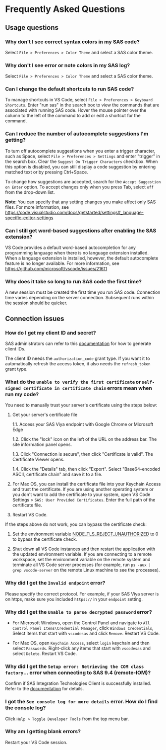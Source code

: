 # Frequently Asked Questions

## Usage questions

### Why don't I see correct syntax colors in my SAS code?

Select `File > Preferences > Color Theme` and select a SAS color theme.

### Why don't I see error or note colors in my SAS log​?

Select `File > Preferences > Color Theme` and select a SAS color theme.

### Can I change the default shortcuts to run SAS code?

To manage shortcuts in VS Code, select `File > Preferences > Keyboard Shortcuts`. Enter "run sas" in the search box to view the commands that are associated with running SAS code. Hover the mouse pointer over the column to the left of the command to add or edit a shortcut for the command.

### Can I reduce the number of autocomplete suggestions I'm getting?

To turn off autocomplete suggestions when you enter a trigger character, such as Space, select `File > Preferences > Settings` and enter "trigger" in the search box. Clear the `Suggest On Trigger Characters` checkbox. When this option is disabled, you can still display a code suggestion by entering matched text or by pressing Ctrl+Space.

To change how suggestions are accepted, search for the `Accept Suggestion on Enter` option. To accept changes only when you press Tab, select `off` from the drop-down list.

**Note**: You can specify that any setting changes you make affect only SAS files. For more information, see https://code.visualstudio.com/docs/getstarted/settings#_language-specific-editor-settings

### Can I still get word-based suggestions after enabling the SAS extension?

VS Code provides a default word-based autocompletion for any programming language when there is no language extension installed. When a language extension is installed, however, the default autocomplete feature is no longer available. For more information, see https://github.com/microsoft/vscode/issues/21611

### Why does it take so long to run SAS code the first time?

A new session must be created the first time you run SAS code. Connection time varies depending on the server connection. Subsequent runs within the session should be quicker.

## Connection issues

### How do I get my client ID and secret?

SAS administrators can refer to this [documentation](https://documentation.sas.com/?cdcId=sasadmincdc&cdcVersion=v_052&docsetId=calauthmdl&docsetTarget=n1iyx40th7exrqn1ej8t12gfhm88.htm#n0ce1kz53qzmukn165fzrqdsws3e) for how to generate client IDs.

The client ID needs the `authorization_code` grant type. If you want it to automatically refresh the access token, it also needs the `refresh_token` grant type.

### What do the `unable to verify the first certificate` or `self-signed certificate in certificate chain` errors mean when run my code?

You need to manually trust your server's certificate using the steps below:

1. Get your server's certificate file

   1.1. Access your SAS Viya endpoint with Google Chrome or Microsoft Edge

   1.2. Click the "lock" icon on the left of the URL on the address bar. The site information panel opens.

   1.3. Click "Connection is secure", then click "Certificate is valid". The Certificate Viewer opens.

   1.4. Click the "Details" tab, then click "Export". Select "Base64-encoded ASCII, certificate chain" and save it to a file.

2. For Mac OS, you can install the certificate file into your Keychain Access and trust the certificate. If you are using another operating system or you don't want to add the certificate to your system, open VS Code Settings > `SAS: User Provided Certificates`. Enter the full path of the certificate file.

3. Restart VS Code.

If the steps above do not work, you can bypass the certificate check:

1. Set the environment variable [NODE_TLS_REJECT_UNAUTHORIZED](https://nodejs.org/api/cli.html#node_tls_reject_unauthorizedvalue) to 0 to bypass the certificate check.

2. Shut down all VS Code instances and then restart the application with the updated environment variable. If you are connecting to a remote workspace, set the environment variable on the remote system and terminate all VS Code server processes (for example, run `ps -aux | grep vscode-server` on the remote Linux machine to see the processes).

### Why did I get the `Invalid endpoint` error​?

Please specify the correct protocol. For example, if your SAS Viya server is on https, make sure you included `https://` in your `endpoint` setting.

### Why did I get the `Unable to parse decrypted password` error​?

- For Microsoft Windows, open the Control Panel and navigate to `All Control Panel Items\Credential Manager`, click `Windows Credentials`, Select items that start with `vscodesas` and click `Remove`. Restart VS Code.

- For Mac OS, open `Keychain Access`, select `login` keychain and then select `Passwords`. Right-click any items that start with `vscodesas` and select `Delete`. Restart VS Code.

### Why did I get the `Setup error: Retrieving the COM class factory`... error when connecting to SAS 9.4 (remote-IOM)?

Confirm if SAS Integration Technologies Client is successfully installed. Refer to the [documentation](./Configurations/Profiles/sas9iom) for details.

### I got the `See console log for more details` error. How do I find the console log?​

Click `Help > Toggle Developer Tools` from the top menu bar.

### Why am I getting blank errors?

Restart your VS Code session.
